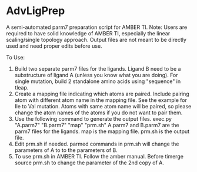 # AdvLigPrep
A semi-automated parm7 preparation script for AMBER TI.
Note: Users are required to have solid knowledge of AMBER TI, especially the linear scaling/single topology approach.
      Output files are not meant to be directly used and need proper edits before use. 
     
To Use:
1. Build two separate parm7 files for the ligands. Ligand B need to be a substructure of ligand A (unless you know what you are doing). 
   For single mutation, build 2 standalone amino acids using "sequence" in tleap. 
2. Create a mapping file indicating which atoms are paired.
   Include pairing atom with different atom name in the mapping file. See the example for Ile to Val mutation.
   Atoms with same atom name will be paired, so please change the atom names of the atoms if you do not want to pair them.
3. Use the following command to generate the output files.
   exec.py "A.parm7" "B.parm7" "map" "prm.sh"
   A.parm7 and B.parm7 are the parm7 files for the ligands.
   map is the mapping file.
   prm.sh is the output file.
4. Edit prm.sh if needed.
   parmed commands in prm.sh will change the parameters of A to to the parameters of B. 
5. To use prm.sh in AMBER TI.
   Follow the amber manual. Before timerge source prm.sh to change the parameter of the 2nd copy of A.
